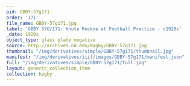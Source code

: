 ```yaml
---
pid: GBBY-57g171
order: '171'
file_name: GBBY-57g171.jpg
label: 'GBBY 57G/171: Knute Rockne at Football Practice - c1920s'
_date: 1920s
object_type: glass plate negative
source: http://archives.nd.edu/Bagby/GBBY-57g171.jpg
thumbnail: "/img/derivatives/simple/GBBY-57g171/thumbnail.jpg"
manifest: "/img/derivatives/iiif/images/GBBY-57g171/manifest.json"
full: "/img/derivatives/simple/GBBY-57g171/full.jpg"
layout: generic_collection_item
collection: bagby
---
```

